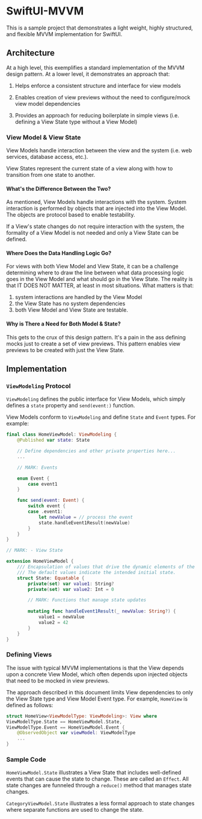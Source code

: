 # SwiftUI-MVVM
This is a sample project that demonstrates a light weight, highly structured, and flexible MVVM implementation for SwiftUI.

## Architecture
At a high level, this exemplifies a standard implementation of the MVVM design pattern. At a lower level, it demonstrates an approach that:

1. Helps enforce a consistent structure and interface for view models

2. Enables creation of view previews without the need to configure/mock view model dependencies

3. Provides an approach for reducing boilerplate in simple views (i.e. defining a View State type without a View Model)

### View Model & View State
View Models handle interaction between the view and the system (i.e. web services, database access, etc.).

View States represent the current state of a view along with how to transition from one state to another.

#### What's the Difference Between the Two?
As mentioned, View Models handle interactions with the system. System interaction is performed by objects that are injected into the View Model. The objects are protocol based to enable testability.

If a View's state changes do not require interaction with the system, the formality of a View Model is not needed and only a View State can be defined.

#### Where Does the Data Handling Logic Go?
For views with both View Model and View State, it can be a challenge determining where to draw the line between what data processing logic goes in the View Model and what should go in the View State. The reality is that IT DOES NOT MATTER, at least in most situations. What matters is that:

1. system interactions are handled by the View Model
2. the View State has no system dependencies
3. both View Model and View State are testable.

#### Why is There a Need for Both Model & State?
This gets to the crux of this design pattern. It's a pain in the ass defining mocks just to create a set of view previews. This pattern enables view previews to be created with just the View State.

## Implementation
### `ViewModeling` Protocol
`ViewModeling` defines the public interface for View Models, which simply defines a `state` property and `send(event:)` function.

View Models conform to `ViewModeling` and define `State` and `Event` types. For example:

```swift
final class HomeViewModel: ViewModeling {
    @Published var state: State

	// Define dependencies and other private properties here...
	...

    // MARK: Events

    enum Event {
        case event1
    }

    func send(event: Event) {
        switch event {
        case .event1:
			let newValue = // process the event
			state.handleEvent1Result(newValue)
        }
    }
}

// MARK: - View State

extension HomeViewModel {
    /// Encapsulation of values that drive the dynamic elements of the associated view.
    /// The default values indicate the intended initial state.
    struct State: Equatable {
        private(set) var value1: String?
        private(set) var value2: Int = 0

		// MARK: Functions that manage state updates
		
        mutating func handleEvent1Result(_ newValue: String?) {
        	value1 = newValue
			value2 = 42
        }
    }
}
```

### Defining Views
The issue with typical MVVM implementations is that the View depends upon a concrete View Model, which often depends upon injected objects that need to be mocked in view previews.

The approach described in this document limits View dependencies to only the View State type and View Model Event type. For example, `HomeView` is defined as follows:

```swift
struct HomeView<ViewModelType: ViewModeling>: View where
ViewModelType.State == HomeViewModel.State,
ViewModelType.Event == HomeViewModel.Event {
	@ObservedObject var viewModel: ViewModelType
	...
}
```

### Sample Code
`HomeViewModel.State` illustrates a View State that includes well-defined events that can cause the state to change. These are called an `Effect`. All state changes are funneled through a `reduce()` method that manages state changes.

`CategoryViewModel.State` illustrates a less formal approach to state changes where separate functions are used to change the state.
